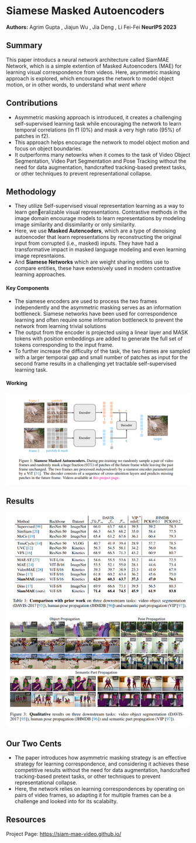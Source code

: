 # Siamese Masked Autoencoders
 
**Authors:** Agrim Gupta , Jiajun Wu , Jia Deng , Li Fei-Fei
**NeurIPS 2023**

 ## Summary 

This paper introducs a neural network architecture called SiamMAE Network, which is a simple extention of Masked Autoencoders (MAE) for learning visual correspondence from videos. Here, asymmetric masking approach is explored, which encourages the network to model object motion, or in other words, to understand what *went where* 

## Contributions

- Asymmetric masking approach is introduced, it creates a challenging self-supervised learning task while encouraging the network to learn temporal correlations (in f1 (0%) and mask a very high ratio (95%) of patches in f2).
- This approach helps encourage the network to model object motion and focus on object boundaries.
- It outperforms many netowrks when it comes to the task of Video Object Segmentation, Video Part Segmentation and Pose Tracking without the need for data augmentation, handcrafted tracking-based pretext tasks, or other techniques to prevent representational collapse. 

## Methodology

- They utilize Self-supervised visual representation learning as a way to learn generalizable visual representations. Contrastive methods in the image domain encourage models to learn representations by modeling image similarity and dissimilarity or only similarity.
- Here, we use **Masked Autencoders**, which are a type of denoising autoencoder that learn representations by reconstructing the original input from corrupted (i.e., masked) inputs. They have had a transformative impact in masked language modeling and even learning image represntaions.
- And **Siamese Networks** which are weight sharing entites use to compare entities, these have extensively used in modern contrastive learning approaches.

#### Key Components 
- The siamese encoders are used to process the two frames independently and the asymmetric masking serves as an information bottleneck. Siamese networks have been used for correspondence learning and often require some information bottleneck to prevent the network from learning trivial solutions
- The output from the encoder is projected using a linear layer and MASK tokens with position embeddings are added to generate the full set of tokens corresponding to the input frame.
- To further increase the difficulty of the task, the two frames are sampled with a larger temporal gap and small number of patches as input for the second frame results in a challenging yet tractable self-supervised learning task. 

#### Working
<img src='../images/SiamMae-Archi.png'> 

## Results

<img src='../images/SiamMae_comparision.png'>

<img src='../images/SiamMae-Results.png'>

## Our Two Cents

- The paper introduces how asymmetric masking strategy is an effective strategy for learning correspondence, and considering it achieves these competitive results without the need for data augmentation, handcrafted tracking-based pretext tasks, or other techniques to prevent representational collapse. 
- Here, the network relies on learning correspondences by operating on pairs of video frames, so adapting it for multiple frames can be a challenge and looked into for its scalabilty. 

## Resources

Project Page: https://siam-mae-video.github.io/
